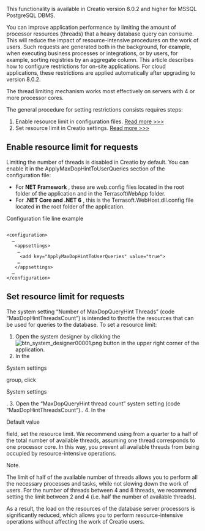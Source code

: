 



 This functionality is available in Creatio version 8.0.2 and higher for MSSQL PostgreSQL DBMS.
 




 You can improve application performance by limiting the amount of processor resources (threads) that a heavy database query can consume. This will reduce the impact of resource-intensive procedures on the work of users. Such requests are generated both in the background, for example, when executing business processes or integrations, or by users, for example, sorting registries by an aggregate column. This article describes how to configure restrictions for on-site applications. For cloud applications, these restrictions are applied automatically after upgrading to version 8.0.2.
 



 The thread limiting mechanism works most effectively on servers with 4 or more processor cores.
 



 The general procedure for setting restrictions consists requires steps:
 


1. Enable resource limit in configuration files.
 [Read more >>>](#)
2. Set resource limit in Creatio settings.
 [Read more >>>](#)



 Enable resource limit for requests
------------------------------------



 Limiting the number of threads is disabled in Creatio by default. You can enable it in the ApplyMaxDopHintToUserQueries section of the configuration file:
 


* For
 **NET Framework** 
 , these are web.config files located in the root folder of the application and in the TerrasoftWebApp folder.
* For
 **.NET Core and .NET 6** 
 , this is the Terrasoft.WebHost.dll.config file located in the root folder of the application.





 Configuration file line example
 




```

<configuration>
  …
   <appsettings>
    …
     <add key="ApplyMaxDopHintToUserQueries" value="true">
    …
   </appsettings>
  …
</configuration>
```





 Set resource limit for requests
---------------------------------



 The system setting “Number of MaxDopQueryHint Threads” (code “MaxDopHintThreadsCount”) is intended to throttle the resources that can be used for queries to the database. To set a resource limit:
 


1. Open the system designer by clicking the
 ![btn_system_designer00001.png](https://academy.creatio.com/docs/sites/default/files/documentation/user/ru/sys_settings_lookups/BPMonlineHelp/add_lookups/btn_system_designer00001.png)
 button in the upper right corner of the application.
2. In the
 
 System settings
 
 group, click
 
 System settings
 
 .
3. Open the “MaxDopQueryHint thread count” system setting (code “MaxDopHintThreadsCount”)..
4. In the
 
 Default value
 
 field, set the resource limit. We recommend using from a quarter to a half of the total number of available threads, assuming one thread corresponds to one processor core. In this way, you prevent all available threads from being occupied by resource-intensive operations.
 


 Note.
 
 The limit of half of the available number of threads allows you to perform all the necessary processes and tasks, while not slowing down the work of users. For the number of threads between 4 and 8 threads, we recommend setting the limit between 2 and 4 (i.e. half the number of available threads).



 As a result, the load on the resources of the database server processors is significantly reduced, which allows you to perform resource-intensive operations without affecting the work of Creatio users.
 




